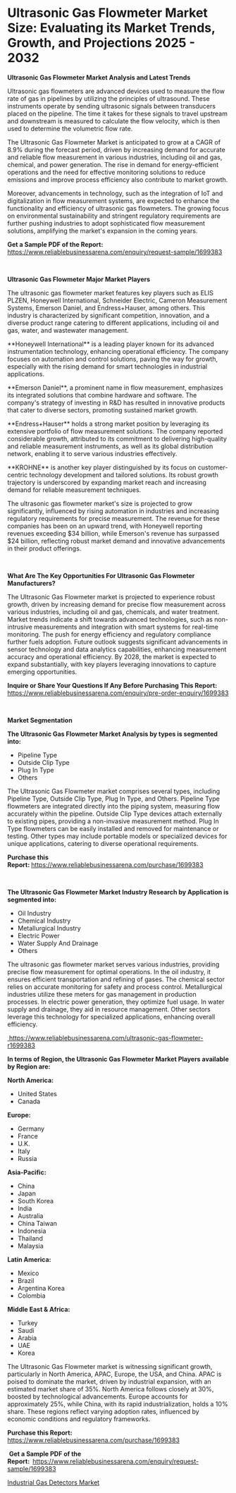 <p><h1>Ultrasonic Gas Flowmeter Market Size: Evaluating its Market Trends, Growth, and Projections 2025 - 2032</h1></p><p><strong>Ultrasonic Gas Flowmeter Market Analysis and Latest Trends</strong></p>
<p><p>Ultrasonic gas flowmeters are advanced devices used to measure the flow rate of gas in pipelines by utilizing the principles of ultrasound. These instruments operate by sending ultrasonic signals between transducers placed on the pipeline. The time it takes for these signals to travel upstream and downstream is measured to calculate the flow velocity, which is then used to determine the volumetric flow rate.</p><p>The Ultrasonic Gas Flowmeter Market is anticipated to grow at a CAGR of 8.9% during the forecast period, driven by increasing demand for accurate and reliable flow measurement in various industries, including oil and gas, chemical, and power generation. The rise in demand for energy-efficient operations and the need for effective monitoring solutions to reduce emissions and improve process efficiency also contribute to market growth. </p><p>Moreover, advancements in technology, such as the integration of IoT and digitalization in flow measurement systems, are expected to enhance the functionality and efficiency of ultrasonic gas flowmeters. The growing focus on environmental sustainability and stringent regulatory requirements are further pushing industries to adopt sophisticated flow measurement solutions, amplifying the market's expansion in the coming years.</p></p>
<p><strong>Get a Sample PDF of the Report:&nbsp;</strong> <a href="https://www.reliablebusinessarena.com/enquiry/request-sample/1699383?utm_campaign=2262&utm_medium=2&utm_source=Github&utm_content=ia&utm_term=19022025&utm_id=ultrasonic-gas-flowmeter">https://www.reliablebusinessarena.com/enquiry/request-sample/1699383</a></p>
<p>&nbsp;</p>
<p><strong>Ultrasonic Gas Flowmeter Major Market Players</strong></p>
<p><p>The ultrasonic gas flowmeter market features key players such as ELIS PLZEN, Honeywell International, Schneider Electric, Cameron Measurement Systems, Emerson Daniel, and Endress+Hauser, among others. This industry is characterized by significant competition, innovation, and a diverse product range catering to different applications, including oil and gas, water, and wastewater management.</p><p>**Honeywell International** is a leading player known for its advanced instrumentation technology, enhancing operational efficiency. The company focuses on automation and control solutions, paving the way for growth, especially with the rising demand for smart technologies in industrial applications.</p><p>**Emerson Daniel**, a prominent name in flow measurement, emphasizes its integrated solutions that combine hardware and software. The company's strategy of investing in R&D has resulted in innovative products that cater to diverse sectors, promoting sustained market growth.</p><p>**Endress+Hauser** holds a strong market position by leveraging its extensive portfolio of flow measurement solutions. The company reported considerable growth, attributed to its commitment to delivering high-quality and reliable measurement instruments, as well as its global distribution network, enabling it to serve various industries effectively.</p><p>**KROHNE** is another key player distinguished by its focus on customer-centric technology development and tailored solutions. Its robust growth trajectory is underscored by expanding market reach and increasing demand for reliable measurement techniques.</p><p>The ultrasonic gas flowmeter market's size is projected to grow significantly, influenced by rising automation in industries and increasing regulatory requirements for precise measurement. The revenue for these companies has been on an upward trend, with Honeywell reporting revenues exceeding $34 billion, while Emerson's revenue has surpassed $24 billion, reflecting robust market demand and innovative advancements in their product offerings.</p></p>
<p>&nbsp;</p>
<p><strong>What Are The Key Opportunities For Ultrasonic Gas Flowmeter Manufacturers?</strong></p>
<p><p>The Ultrasonic Gas Flowmeter market is projected to experience robust growth, driven by increasing demand for precise flow measurement across various industries, including oil and gas, chemicals, and water treatment. Market trends indicate a shift towards advanced technologies, such as non-intrusive measurements and integration with smart systems for real-time monitoring. The push for energy efficiency and regulatory compliance further fuels adoption. Future outlook suggests significant advancements in sensor technology and data analytics capabilities, enhancing measurement accuracy and operational efficiency. By 2028, the market is expected to expand substantially, with key players leveraging innovations to capture emerging opportunities.</p></p>
<p><strong>Inquire or Share Your Questions If Any Before Purchasing This Report:</strong> <a href="https://www.reliablebusinessarena.com/enquiry/pre-order-enquiry/1699383?utm_campaign=2262&utm_medium=2&utm_source=Github&utm_content=ia&utm_term=19022025&utm_id=ultrasonic-gas-flowmeter">https://www.reliablebusinessarena.com/enquiry/pre-order-enquiry/1699383</a></p>
<p>&nbsp;</p>
<p><strong>Market Segmentation</strong></p>
<p><strong>The Ultrasonic Gas Flowmeter Market Analysis by types is segmented into:</strong></p>
<p><ul><li>Pipeline Type</li><li>Outside Clip Type</li><li>Plug In Type</li><li>Others</li></ul></p>
<p><p>The Ultrasonic Gas Flowmeter market comprises several types, including Pipeline Type, Outside Clip Type, Plug In Type, and Others. Pipeline Type flowmeters are integrated directly into the piping system, measuring flow accurately within the pipeline. Outside Clip Type devices attach externally to existing pipes, providing a non-invasive measurement method. Plug In Type flowmeters can be easily installed and removed for maintenance or testing. Other types may include portable models or specialized devices for unique applications, catering to diverse operational requirements.</p></p>
<p><strong>Purchase this Report:&nbsp;</strong><a href="https://www.reliablebusinessarena.com/purchase/1699383?utm_campaign=2262&utm_medium=2&utm_source=Github&utm_content=ia&utm_term=19022025&utm_id=ultrasonic-gas-flowmeter">https://www.reliablebusinessarena.com/purchase/1699383</a></p>
<p>&nbsp;</p>
<p><strong>The Ultrasonic Gas Flowmeter Market Industry Research by Application is segmented into:</strong></p>
<p><ul><li>Oil Industry</li><li>Chemical Industry</li><li>Metallurgical Industry</li><li>Electric Power</li><li>Water Supply And Drainage</li><li>Others</li></ul></p>
<p><p>The ultrasonic gas flowmeter market serves various industries, providing precise flow measurement for optimal operations. In the oil industry, it ensures efficient transportation and refining of gases. The chemical sector relies on accurate monitoring for safety and process control. Metallurgical industries utilize these meters for gas management in production processes. In electric power generation, they optimize fuel usage. In water supply and drainage, they aid in resource management. Other sectors leverage this technology for specialized applications, enhancing overall efficiency.</p></p>
<p><a href="https://www.reliablebusinessarena.com/ultrasonic-gas-flowmeter-r1699383?utm_campaign=2262&utm_medium=2&utm_source=Github&utm_content=ia&utm_term=19022025&utm_id=ultrasonic-gas-flowmeter">&nbsp;https://www.reliablebusinessarena.com/ultrasonic-gas-flowmeter-r1699383</a></p>
<p><strong>In terms of Region, the Ultrasonic Gas Flowmeter Market Players available by Region are:</strong></p>
<p>
    <p> <strong> North America: </strong>
        <ul>
            <li>United States</li>
            <li>Canada</li>
        </ul>
        </p> 
    <p> <strong> Europe: </strong>
        <ul>
            <li>Germany</li>
            <li>France</li>
            <li>U.K.</li>
            <li>Italy</li>
            <li>Russia</li>
        </ul>
        </p> 
    <p> <strong> Asia-Pacific: </strong>
        <ul>
            <li>China</li>
            <li>Japan</li>
            <li>South Korea</li>
            <li>India</li>
            <li>Australia</li>
            <li>China Taiwan</li>
            <li>Indonesia</li>
            <li>Thailand</li>
            <li>Malaysia</li>
        </ul>
        </p> 
    <p> <strong> Latin America: </strong>
        <ul>
            <li>Mexico</li>
            <li>Brazil</li>
            <li>Argentina Korea</li>
            <li>Colombia</li>
        </ul>
        </p> 
    <p> <strong> Middle East & Africa: </strong>
        <ul>
            <li>Turkey</li>
            <li>Saudi</li>
            <li>Arabia</li>
            <li>UAE</li>
            <li>Korea</li>
        </ul>
    </p>
    </p>
<p><p>The Ultrasonic Gas Flowmeter market is witnessing significant growth, particularly in North America, APAC, Europe, the USA, and China. APAC is poised to dominate the market, driven by industrial expansion, with an estimated market share of 35%. North America follows closely at 30%, boosted by technological advancements. Europe accounts for approximately 25%, while China, with its rapid industrialization, holds a 10% share. These regions reflect varying adoption rates, influenced by economic conditions and regulatory frameworks.</p></p>
<p><strong>Purchase this Report: </strong><a href="https://www.reliablebusinessarena.com/purchase/1699383?utm_campaign=2262&utm_medium=2&utm_source=Github&utm_content=ia&utm_term=19022025&utm_id=ultrasonic-gas-flowmeter">https://www.reliablebusinessarena.com/purchase/1699383</a></p>
<p>&nbsp;<strong>Get a Sample PDF of the Report:&nbsp;&nbsp;</strong><a href="https://www.reliablebusinessarena.com/enquiry/request-sample/1699383?utm_campaign=2262&utm_medium=2&utm_source=Github&utm_content=ia&utm_term=19022025&utm_id=ultrasonic-gas-flowmeter">https://www.reliablebusinessarena.com/enquiry/request-sample/1699383</a></p>
<p><strong></strong></p>
<p><p><a href="https://github.com/leopardmicheal7019/Market-Research-Report-List-1/blob/main/industrial-gas-detectors-market.md?utm_campaign=2262&utm_medium=2&utm_source=Github&utm_content=ia&utm_term=19022025&utm_id=ultrasonic-gas-flowmeter">Industrial Gas Detectors Market</a></p></p>